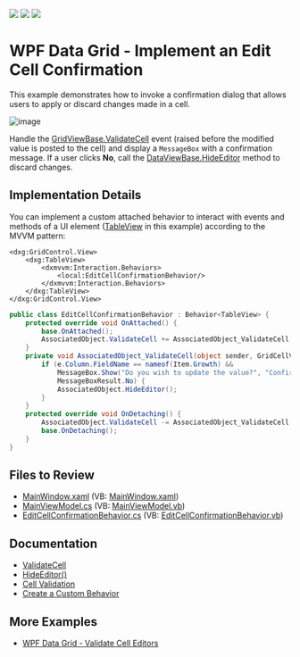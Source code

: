 <!-- default badges list -->
![](https://img.shields.io/endpoint?url=https://codecentral.devexpress.com/api/v1/VersionRange/653981184/22.2.3%2B)
[![](https://img.shields.io/badge/Open_in_DevExpress_Support_Center-FF7200?style=flat-square&logo=DevExpress&logoColor=white)](https://supportcenter.devexpress.com/ticket/details/T1171977)
[![](https://img.shields.io/badge/📖_How_to_use_DevExpress_Examples-e9f6fc?style=flat-square)](https://docs.devexpress.com/GeneralInformation/403183)
<!-- default badges end -->

# WPF Data Grid - Implement an Edit Cell Confirmation

This example demonstrates how to invoke a confirmation dialog that allows users to apply or discard changes made in a cell.

![image](https://github.com/DevExpress-Examples/wpf-data-grid-implement-cell-editing-confirmation/assets/65009440/7970e6c4-c0e9-4b67-a065-a03dc407910d)

Handle the [GridViewBase.ValidateCell](https://docs.devexpress.com/WPF/DevExpress.Xpf.Grid.GridViewBase.ValidateCell) event (raised before the modified value is posted to the cell) and display a `MessageBox` with a confirmation message. If a user clicks **No**, call the [DataViewBase.HideEditor](https://docs.devexpress.com/WPF/DevExpress.Xpf.Grid.DataViewBase.HideEditor) method to discard changes.

## Implementation Details

You can implement a custom attached behavior to interact with events and methods of a UI element ([TableView](https://docs.devexpress.com/WPF/6294/controls-and-libraries/data-grid/views/table-view) in this example) according to the MVVM pattern:

```xaml
<dxg:GridControl.View>
    <dxg:TableView>
        <dxmvvm:Interaction.Behaviors>
            <local:EditCellConfirmationBehavior/>
        </dxmvvm:Interaction.Behaviors>
    </dxg:TableView>
</dxg:GridControl.View>
```

```cs
public class EditCellConfirmationBehavior : Behavior<TableView> {
    protected override void OnAttached() {
        base.OnAttached();
        AssociatedObject.ValidateCell += AssociatedObject_ValidateCell;
    }
    private void AssociatedObject_ValidateCell(object sender, GridCellValidationEventArgs e) {
        if (e.Column.FieldName == nameof(Item.Growth) &&
            MessageBox.Show("Do you wish to update the value?", "Confirmation", MessageBoxButton.YesNo) ==
            MessageBoxResult.No) {
            AssociatedObject.HideEditor();
        }
    }
    protected override void OnDetaching() {
        AssociatedObject.ValidateCell -= AssociatedObject_ValidateCell;
        base.OnDetaching();
    }
}
```

## Files to Review

- [MainWindow.xaml](./CS/GridControlCellEditingConfirmationExample/MainWindow.xaml) (VB: [MainWindow.xaml](./VB/GridControlCellEditingConfirmationExample/MainWindow.xaml))
- [MainViewModel.cs](./CS/GridControlCellEditingConfirmationExample/MainViewModel.cs) (VB: [MainViewModel.vb](./VB/GridControlCellEditingConfirmationExample/MainViewModel.vb))
- [EditCellConfirmationBehavior.cs](./CS/GridControlCellEditingConfirmationExample/EditCellConfirmationBehavior.cs) (VB: [EditCellConfirmationBehavior.vb](./VB/GridControlCellEditingConfirmationExample/EditCellConfirmationBehavior.vb))

## Documentation

- [ValidateCell](https://docs.devexpress.com/WPF/DevExpress.Xpf.Grid.GridViewBase.ValidateCell)
- [HideEditor()](https://docs.devexpress.com/WPF/DevExpress.Xpf.Grid.DataViewBase.HideEditor)
- [Cell Validation](https://docs.devexpress.com/WPF/6113/controls-and-libraries/data-grid/data-editing-and-validation/input-validation/cell-validation)
- [Create a Custom Behavior](https://docs.devexpress.com/WPF/17442/mvvm-framework/behaviors#create-a-custom-behavior)

## More Examples

- [WPF Data Grid - Validate Cell Editors](https://github.com/DevExpress-Examples/wpf-data-grid-validate-cell-editors)

